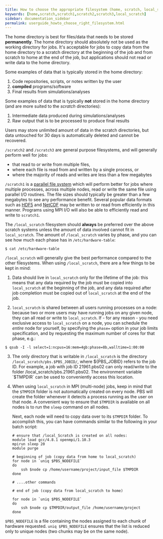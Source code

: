 ```yaml
---
title: How to choose the appropriate filesystem (home, scratch, local_scratch)
keywords: [home,scratch,scratch1,scratch2,scratch3,local_scratch]
sidebar: documentation_sidebar
permalink: userguide_howto_choose_right_filesystem.html
---
```


The home directory is best for files/data that needs to be stored
**permanently**. The home directory should absolutely not be
used as the working directory for jobs.
It's acceptable for jobs to copy data from the home directory
to a scratch directory at the beginning of the job
and from scratch to home at the end of the job,
but applications should not read or write data to the home directory.

Some examples of data that is typically stored in the home directory: 

1. Code repositories, scripts, or notes written by the user
1. **compiled** programs/software
1. Final results from simulations/analyses

Some examples of data that is typically **not** stored in the home directory
(and are more suited to the *scratch* directories):

1. Intermediate data produced during simulations/analyses
1. Raw output that is to be processed to produce final results

Users may store unlimited amount of data in the scratch directories,
but data untouched for 30 days is automatically deleted and cannot
be recovered.

`/scratch2` and `/scratch3` are general purpose filesystems,
and will generally perform well for jobs:

- that read to or write from multiple files,
- where each file is read from and written by a single process, or
- where the majority of reads and writes are less than a few megabytes

`/scratch1` is a
[parallel file system](https://en.wikipedia.org/wiki/Clustered_file_system)
which will perform better for jobs
where multiple processes, across multiple nodes, read or write
the same file using parallel I/O routines.
The file sizes should typically be greater than a few megabytes
to see any performance benefit.
Several popular data formats such as
[HDF5](https://support.hdfgroup.org/HDF5/) and
[NetCDF](https://www.unidata.ucar.edu/software/netcdf/docs_rc/)
may be written to or read from efficiently in this manner.
Programs using MPI I/O will also be able to
efficiently read and write to `scratch1`.

The `/local_scratch` filesystem should **always** be preferred over the above scratch systems
unless the amount of data involved cannot fit in `local_scratch`.
The amount of `/local_scratch` varies by phase, and you can see how much each phase
has in `/etc/hardware-table`:

~~~
$ cat /etc/hardware-table
~~~

`/local_scratch` will generally give the best performance compared
to the other filesystems. When using `/local_scratch`, there are a few things to be kept in mind:

1.  Data should live in `local_scratch` only for the lifetime of the job: this means
that any data required by the job must be copied into `local_scratch` at the beginning
of the job, and any data required after job completion must be copied out of `local_scratch`
at the end of the job.

2.  `local_scratch` is shared between all users running processes on a node: because
two or more users may have running jobs on any given node,
they can all read or write to `local_scratch`. If - for any reason - you need
exclusive access to `local_scratch` on a node, you can schedule the *entire* node for yourself,
by specifying the `phase=` option in your job limits specification, and by requesting
the maximum number of cores for that phase, e.g.:

~~~
$ qsub -I -l select=1:ncpus=16:mem=4gb:phase=8b,walltime=1:00:00
~~~

3.  The only directory that is writable in `/local_scratch` is the directory
    `/local_scratch/pbs.$PBS_JOBID/`,
     where ${PBS_JOBID} refers to the job ID.
     For example, a job with job ID 21961.pbs02 can only read/write to the folder /local_scratch/pbs.21961.pbs02.
     The environment variable `$TMPDIR` can be used to conveniently access this location.

4.  When using `local_scratch` in MPI (multi-node) jobs,
    keep in mind that the `$TMPDIR` folder is not automatically created on every node.
    PBS will create the folder whenever
    it detects a process running as the user
    on that node.
    A convenient way to ensure that `$TMPDIR` is available on all nodes
    is to run the `sleep` command on all nodes.
    
    Next, each node will need to copy
    data over to its `$TMPDIR` folder.
    To accomplish this, you can have commands similar to the
    following in your batch script:

    ~~~
    # ensure that /local_Scratch is created on all nodes:
    module load gcc/4.8.1 openmpi/1.10.3
    mpirun sleep 20
    module purge

    # beginning of job (copy data from home to local_scratch)
    for node in `uniq $PBS_NODEFILE`
    do
        ssh $node cp /home/username/project/input_file $TMPDIR
    done

    # ....other commands

    # end of job (copy data from local_scratch to home)

    for node in `uniq $PBS_NODEFILE`
    do
        ssh $node cp $TMPDIR/output_file /home/username/project
    done
    ~~~

`$PBS_NODEFILE` is a file containing
the nodes assigned to each chunk of hardware requested.
`uniq $PBS_NODEFILE` ensures that the list is reduced
only to unique nodes (two chunks may be on the same node).
